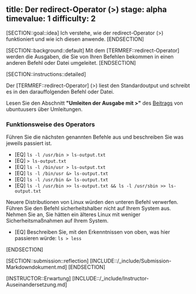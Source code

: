title: Der redirect-Operator (>)
stage: alpha
timevalue: 1
difficulty: 2
---

[SECTION::goal::idea]
Ich verstehe, wie der redirect-Operator (>) funktioniert und wie ich diesen anwende.
[ENDSECTION]

[SECTION::background::default]
Mit dem [TERMREF::redirect-Operator] werden die Ausgaben, die Sie von Ihren Befehlen bekommen in einen 
anderen Befehl oder Datei umgeleitet.
[ENDSECTION]

[SECTION::instructions::detailed]

Der [TERMREF::redirect-Operator] (>) liest den Standardoutput und schreibt es in den darauffolgenden Befehl 
oder Datei.  

Lesen Sie den Abschnitt **"Umleiten der Ausgabe mit >"** des 
[Beitrags](https://wiki.ubuntuusers.de/Shell/Umleitungen/) von ubuntuusers über Umleitungen.

### Funktionsweise des Operators

Führen Sie die nächsten genannten Befehle aus und beschreiben Sie was jeweils passiert ist.

- [EQ] `ls -l /usr/bin > ls-output.txt`
- [EQ] `> ls-output.txt`
- [EQ] `ls -l /bin/usr > ls-output.txt`
- [EQ] `ls -l /bin/usr &> ls-output.txt`
- [EQ] `ls -l /usr/bin &> ls-output.txt`
- [EQ] `ls -l /usr/bin >> ls-output.txt && ls -l /usr/sbin >> ls-output.txt`

Neuere Distributionen von Linux würden den unteren Befehl verwerfen. Führen Sie den Befehl 
sicherheitshalber nicht auf Ihrem System aus.  
Nehmen Sie an, Sie hätten ein älteres Linux mit weniger Sicherheitsmaßnahmen auf Ihrem System. 

- [EQ] Beschreiben Sie, mit den Erkenntnissen von oben, was hier passieren würde: `ls > less`

[ENDSECTION]

[SECTION::submission::reflection]
[INCLUDE::/_include/Submission-Markdowndokument.md]
[ENDSECTION]

[INSTRUCTOR::Erwartung]
[INCLUDE::/_include/Instructor-Auseinandersetzung.md]